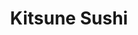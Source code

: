 ---
layout: place
title: "Kitsune Sushi"
permalink: /florida/clearwater/kitsune-sushi.html
stateAbbr: FL
stateName: Florida
cityName: Clearwater
seo:
  name: "Kitsune Sushi"
  type: Restaurant
  links: http://kitsunesushiclearwater.com/
description: "Kitsune Sushi serves delicious sushi in Clearwater, Florida. Try fresh Japanese dishes for a great dining experience. Available for takeout, delivery, lunch, and dinner."
place_id: ChIJKZCi7DDlwogRIJWQpQbYcns
photos:
  - name: >-
      places/ChIJKZCi7DDlwogRIJWQpQbYcns/photos/AeeoHcKjgbt49JfU2o9xfY-5aST08aBmAHtsuS-N0zTZT-plQ2au8VN_8poWJ71qrNVodpRRTg9rxBeDVwVKTzAg77vHosnSr5JL23X7TlWMOx39151Fbd-kBDNIh2-rxQe3RTSM0k4vClBK-eefw2oBB4oX4ckEDzclb2fGO5PotLhOeHuv2dY94n_cr9WmVprdGR0DNT1Z45yCSPq5IWpzs222HsPuN9GHcTaTYi3CFGCc14cWVPCQOJPkc3fW74VU56ExLn0rBZcrXomolFGZINMqPkXV4OVuATcGof_pHXBLhQ
    widthPx: 1038
    heightPx: 852
    authorAttributions:
      - displayName: Kitsune Sushi
        uri: https://maps.google.com/maps/contrib/110533991343745753416
        photoUri: >-
          https://lh3.googleusercontent.com/a-/ALV-UjURi4E6oWf6RRcUsy3Dt9N0Lgh7oxHeC7RRaDqPmUILWwzgenE=s100-p-k-no-mo
    flagContentUri: >-
      https://www.google.com/local/imagery/report/?cb_client=maps_api_places.places_api&image_key=!1e10!2sAF1QipN_yzBy1SObJqOxc4W_sAGVGlixHjeH8AXhrmH-&hl=en-US
    googleMapsUri: >-
      https://www.google.com/maps/place//data=!3m4!1e2!3m2!1sAF1QipN_yzBy1SObJqOxc4W_sAGVGlixHjeH8AXhrmH-!2e10!4m2!3m1!1s0x88c2e530eca29029:0x7b72d806a5909520
  - name: >-
      places/ChIJKZCi7DDlwogRIJWQpQbYcns/photos/AeeoHcLfeFM9izqgvlBQJZHbKUCg7_tjiP8VBs6jtZOSoyzIGgo_FHE-D_MGsV-NgJCTwDlzrgrHdIdejq3hCmYxJBIbXRyQSTTFqBzMSspmSH_k4WRo8-1LbNAJ-dQpE5JGSPPom0hyPfql0Qygz42P7A1g2tBNNEIwkSi4IQ88m6u_6aUzCOkpZePzTsw5eGOGUMbx37c7gVG86ACKK567HpySBzAmpvtru5cSQkEya8B36f3jtfG5ilvEHSuTJTSOKv1yUGJprUlvGYP0pPcupVBel340BJyLUNs96kgNDc-u6A
    widthPx: 3024
    heightPx: 4032
    authorAttributions:
      - displayName: Kitsune Sushi
        uri: https://maps.google.com/maps/contrib/110533991343745753416
        photoUri: >-
          https://lh3.googleusercontent.com/a-/ALV-UjURi4E6oWf6RRcUsy3Dt9N0Lgh7oxHeC7RRaDqPmUILWwzgenE=s100-p-k-no-mo
    flagContentUri: >-
      https://www.google.com/local/imagery/report/?cb_client=maps_api_places.places_api&image_key=!1e10!2sAF1QipPahzdtK7HQ-XaqHI64c0RRaN8tMnM41N9qBwrT&hl=en-US
    googleMapsUri: >-
      https://www.google.com/maps/place//data=!3m4!1e2!3m2!1sAF1QipPahzdtK7HQ-XaqHI64c0RRaN8tMnM41N9qBwrT!2e10!4m2!3m1!1s0x88c2e530eca29029:0x7b72d806a5909520
  - name: >-
      places/ChIJKZCi7DDlwogRIJWQpQbYcns/photos/AeeoHcKTUafWgQfAbn2Ol-dC195G4wMKqbY6FGJX9r8AeoP9DR9gsYZl7gD6XsItNzQLM4V96nOAIWj3opROEhjuvemuaVIrcryc1KPaeqpJuaa5DdczNFelvO_4MTcUq3Q7XKhWzzcsLU7K3cUKJQcWKog6t36d955bAGI5AwKF53HgpGZbTnl4dnAEwp3fs1ePSV9CprI33qR_vRuoX_Q_txNS2GyXzrdYwq0A0btlBZIhQX7U1uZ6br-D_ufpllvKY6MmQta4xGVgiArZClhHqyenpo4tb_7Tlo5v-E6KXEOphw
    widthPx: 4032
    heightPx: 3024
    authorAttributions:
      - displayName: Kitsune Sushi
        uri: https://maps.google.com/maps/contrib/110533991343745753416
        photoUri: >-
          https://lh3.googleusercontent.com/a-/ALV-UjURi4E6oWf6RRcUsy3Dt9N0Lgh7oxHeC7RRaDqPmUILWwzgenE=s100-p-k-no-mo
    flagContentUri: >-
      https://www.google.com/local/imagery/report/?cb_client=maps_api_places.places_api&image_key=!1e10!2sAF1QipNFwRXXjrI-YSH2nPvIJVuHxAiqJ9PvfZqV4YcH&hl=en-US
    googleMapsUri: >-
      https://www.google.com/maps/place//data=!3m4!1e2!3m2!1sAF1QipNFwRXXjrI-YSH2nPvIJVuHxAiqJ9PvfZqV4YcH!2e10!4m2!3m1!1s0x88c2e530eca29029:0x7b72d806a5909520
  - name: >-
      places/ChIJKZCi7DDlwogRIJWQpQbYcns/photos/AeeoHcJsT6aRL7OUdrvFkHqSg-mRs8mJDaP9DnCz5UtkSuzvcYJJugbvKw1E-o-GOI4Z56HmuWrXAG_ye9fLX00DStQ6zNPF_zDofSjYpm5iFulfd1wBfNqFeo_OAjt7Id3lvK0YWTYNJ08S1lZiqCPd1a9T5p8TmCyx_2dE7QfGQAy3PmdKir7I3ZzD4Hqqakgq_qveoETIxThNigqhCUgoEMN5KpjGCKrB8Rcb_8uzvOd4lyQ3WVxlpwbTHyjBxaJ1Z0cN15a_3hp0W4ZICu-pY51_U-jDFD72YRvPY10LAup11A1LMRnUQoSZ01WY9RCm88693zD206zl08_0Z6HMt7q10femrYRSd6TLgiFldf--zkTjvCmaBEkSj5ObTOtBdWNDvzDm8jxbdSZI6HSJ74CgXrJsF6TsTRb4Leg8QxZ0Y8Dg
    widthPx: 4000
    heightPx: 2252
    authorAttributions:
      - displayName: Jdpham
        uri: https://maps.google.com/maps/contrib/107689672275225870318
        photoUri: >-
          https://lh3.googleusercontent.com/a-/ALV-UjWKjQPEL46gc94rQ0L8-c27VUI0NTs0CDXwWXCaJfXQKmDm36kG=s100-p-k-no-mo
    flagContentUri: >-
      https://www.google.com/local/imagery/report/?cb_client=maps_api_places.places_api&image_key=!1e10!2sCIHM0ogKEICAgID72KeC9wE&hl=en-US
    googleMapsUri: >-
      https://www.google.com/maps/place//data=!3m4!1e2!3m2!1sCIHM0ogKEICAgID72KeC9wE!2e10!4m2!3m1!1s0x88c2e530eca29029:0x7b72d806a5909520
  - name: >-
      places/ChIJKZCi7DDlwogRIJWQpQbYcns/photos/AeeoHcKhKnPcAC0MB9PfcsxpNAmsqxws2ma0bCxo33aKpWod0pSLWmwTK8eeYdO6S2MaS9HcPa-oRxz8AE16s_nNe1h704dtiIE2sTvMxSG_HmC-oAQi_LVrTcwkXVBLH0zT5pqVuu6zR8A0pMd-7PGG7EYcMr4BTnoDQw1S10ce9Hef68KAzjA6FZdXVYIY_tRzAJUK7xMhrUZcJBGabdfLzlEiz1oP4h1o2hSJG914Yy5AW4WkrGpsviMmD0mP_6MR9HR2bJE3CmY_Muy97U0cW7utjP-MGZJxqIVBB2hx9aw9p8RfrPlYEf0FjgwNkhPsM8pu7iBmTuUP30UE4S9FRg7yXSySLNKlMn-5OnU0Ld-J8pYJGFkqggYBA-OC9-oUnb_GtppHgc_hK2j3kK79o0cYL4lEv6Sf_mM2AXDGHSIHdXm2K_8ADC-JSLeuqLdD
    widthPx: 4080
    heightPx: 3072
    authorAttributions:
      - displayName: Kevan Sheridan
        uri: https://maps.google.com/maps/contrib/100867641100840652570
        photoUri: >-
          https://lh3.googleusercontent.com/a-/ALV-UjXspHNWPKPYCB_6RioZ5B0Vw3Vs6yaKwGbpWHApyCzfbDFvT4Ak2A=s100-p-k-no-mo
    flagContentUri: >-
      https://www.google.com/local/imagery/report/?cb_client=maps_api_places.places_api&image_key=!1e10!2sCIABIhADydERai_kMGfYEaMAAdcQ&hl=en-US
    googleMapsUri: >-
      https://www.google.com/maps/place//data=!3m4!1e2!3m2!1sCIABIhADydERai_kMGfYEaMAAdcQ!2e10!4m2!3m1!1s0x88c2e530eca29029:0x7b72d806a5909520
  - name: >-
      places/ChIJKZCi7DDlwogRIJWQpQbYcns/photos/AeeoHcKi5oql2zHAjh9cZgiEyuVQHaOswUNQy7Tiwpb2j5dSC6XS-VljOn4GalFyzhlMwjWr0z_sW3MOrwwotCWQAmBmITmQhbZRlOoVnnaPRMoD56gDZlCa_Zm_2eiVoY3_VOstgYH-z9OkHk8G5XAylwhzcNhtChntSfpsu5EnkyxU2lDJEoRyEtzeOqPbeVic4mACYOxrIEnKMatJGXQGKRDiV5-qRI71tRtm_mLLtLn87u4M_RB2-YpLAUXD-bEFTFXjSTYvPtnTCjskXa5FI1YHak1puuSmzPd2F7jbIPj-HGpICrbID7Bdi6WZy_EqUAHOa_Y-h0TJFefubX3leZDT4DmR6LfSpMIztJeyf93snl5820Zr8KSlB9h-_0AyxyAyTrNCJRdJfrDxkUWMiWjPqil2PPjKsPG0B_hp4KtNoIg
    widthPx: 4000
    heightPx: 3000
    authorAttributions:
      - displayName: Josh Diamond
        uri: https://maps.google.com/maps/contrib/114706515204622210396
        photoUri: >-
          https://lh3.googleusercontent.com/a/ACg8ocJ8wyztkw7OdGcxSIU9fEz-U3frEwC3c8d_a8t6HBvebUCXrA=s100-p-k-no-mo
    flagContentUri: >-
      https://www.google.com/local/imagery/report/?cb_client=maps_api_places.places_api&image_key=!1e10!2sCIHM0ogKEICAgIDzxLGtugE&hl=en-US
    googleMapsUri: >-
      https://www.google.com/maps/place//data=!3m4!1e2!3m2!1sCIHM0ogKEICAgIDzxLGtugE!2e10!4m2!3m1!1s0x88c2e530eca29029:0x7b72d806a5909520
  - name: >-
      places/ChIJKZCi7DDlwogRIJWQpQbYcns/photos/AeeoHcJjgfpLOdH8WkPw96f0WIa6uwcC2UP5nJJexlGleQieuYo4gRTNKD0LdeTnouaAho2MatrolQIwK0YeHZ_2NvzY0KMSvpTc5R6oACIRljXCZg4gKv3Kcbf1ezAItnP2gtI6YYHIlePLelOqhvEqH9FX-drE1USyXYejPDdVawLPvpfRh0_GgIEXWnOrctnbxaurP70r_Rtii9FGpQ-ZODfJY5X_n67vnyZLxniErEshBcoVvSWT3_6qBFqZO334RD6xddr923fucutZOiimhTkwMJDKzn_rpWb2L5E8MmAenw
    widthPx: 1440
    heightPx: 1080
    authorAttributions:
      - displayName: Kitsune Sushi
        uri: https://maps.google.com/maps/contrib/110533991343745753416
        photoUri: >-
          https://lh3.googleusercontent.com/a-/ALV-UjURi4E6oWf6RRcUsy3Dt9N0Lgh7oxHeC7RRaDqPmUILWwzgenE=s100-p-k-no-mo
    flagContentUri: >-
      https://www.google.com/local/imagery/report/?cb_client=maps_api_places.places_api&image_key=!1e10!2sAF1QipNTyNlQ8dYDNb1ZTiAd_1INRWBguVSvghZnUySb&hl=en-US
    googleMapsUri: >-
      https://www.google.com/maps/place//data=!3m4!1e2!3m2!1sAF1QipNTyNlQ8dYDNb1ZTiAd_1INRWBguVSvghZnUySb!2e10!4m2!3m1!1s0x88c2e530eca29029:0x7b72d806a5909520
  - name: >-
      places/ChIJKZCi7DDlwogRIJWQpQbYcns/photos/AeeoHcIfbzJauPc3TQj83YNNqn16qCXRulOSTDVFhMyVO989rxNMvvls0aCP58wQ5U5r-XLb0SEKrlaG2SzqmrCWoeZYyZHyY4u9GpYUnJL8A2LFF6tzsHOv-y_vw31LUgdX_PGx16bgZUYapuaOH6G_7NNazeDNHSKNH5UQeLWyFd1yFFOYW8uR1zxiliqNLt-wSGJc9Le1DCS-NoxRGbObLtwZsfxPCdyn6elmniimT8QzO2XoQCR2jbtthyeoPzEKBjJLh8f3Pt5klT4BsF1L8C267ixqWfIhOiVOqgf1Lf_umhDTAA7lcvIEphzxeB-V76B74P1jlM8Q_6W6p2qgRLjt8qGjpkH5yY_pgi1C1AM-s8RqjkrIR2AtGF4H53AfzE8caufDCyCYr3BfuzChVGKoNI3ZrxxTWaeBlcGXoGYxa8-j
    widthPx: 4000
    heightPx: 3000
    authorAttributions:
      - displayName: Hector Lucca
        uri: https://maps.google.com/maps/contrib/104753784770423990781
        photoUri: >-
          https://lh3.googleusercontent.com/a/ACg8ocJ1sD20ZGa6ZK7XILVoso2EznQ6DbjUixq5NKQ_Z6amdJs9Nw=s100-p-k-no-mo
    flagContentUri: >-
      https://www.google.com/local/imagery/report/?cb_client=maps_api_places.places_api&image_key=!1e10!2sCIHM0ogKEICAgIDLudC2wgE&hl=en-US
    googleMapsUri: >-
      https://www.google.com/maps/place//data=!3m4!1e2!3m2!1sCIHM0ogKEICAgIDLudC2wgE!2e10!4m2!3m1!1s0x88c2e530eca29029:0x7b72d806a5909520
  - name: >-
      places/ChIJKZCi7DDlwogRIJWQpQbYcns/photos/AeeoHcLTNI3c3AerADzOxkm8gJIMBp-CKFs1kUHIbuRHVA6U6TA9Lf9frd9s1ZJJR7MTkwrmglZBFTuATSarr68tyVjUIXseOlyP3dfti-442vHfZJ1NUPVtk8GGs0E4l4XfMnUlh_R_yBtZ5uN_6Ro5L9RYG6xgyS65-bmK3fq7N-KaIiDxXxpMQmgo9sBBU0URHPj_-9FFO5Ru9vHv7YG_T7MZ0vi3YiXUxeKqEpqvM9PSNRGbJ64DDRM9czmKmeWJjddBZjwT_g0GX43DE0GjS46cMmP1dFzJOcKFPUohfPzL6xO9Lk-ObiNyRQabY-d2aT4_eyjY7KAkwF3desQWWOQMiXUR8LDi2fPNN93a-5KN0TttiNbZWZdNDmV8dOz61elpr43UcTxN277XR3essz9pquJ1x-m04GBINpSsbEWgVXA7
    widthPx: 4032
    heightPx: 2268
    authorAttributions:
      - displayName: D Demi
        uri: https://maps.google.com/maps/contrib/101124498568789340048
        photoUri: >-
          https://lh3.googleusercontent.com/a/ACg8ocLmNaa2PSaSwhu_PP2RvOoMjK43OkXhujD6YXYBKwnI_kYE4A=s100-p-k-no-mo
    flagContentUri: >-
      https://www.google.com/local/imagery/report/?cb_client=maps_api_places.places_api&image_key=!1e10!2sCIHM0ogKEICAgICz0crZrgE&hl=en-US
    googleMapsUri: >-
      https://www.google.com/maps/place//data=!3m4!1e2!3m2!1sCIHM0ogKEICAgICz0crZrgE!2e10!4m2!3m1!1s0x88c2e530eca29029:0x7b72d806a5909520
  - name: >-
      places/ChIJKZCi7DDlwogRIJWQpQbYcns/photos/AeeoHcKTWWb18PWdCS43rKq1DW2d0GkpfkxWMiJXpSVpm4Y8JCsHko5IuNYjX1gM1OmYPXGfkQf6CT9Yb_XzMkJqVRB_V7jW5rXPUOrUetzmhV_rJMZr2-pCJi8ULDcn1-PQIGMR1jsskjHbObZ0__eiSJjjXGRizdPbciPU9C8dOb1w9gXeqO0mKXqGmMTcE3X06vEjJA95-zOgL2cQL-TUQiUZbq9R7eOE3cT4BA46JuiT0u4qL2OE6kYAa4JaXVqK7kmgx0oh3qbBdBy6Njq_pLGjXjMyjEAyRPR_YmBd7YfZN_e8DZdBMLuwa4Xq78Do6pUtLKRK_EvxXjbOFuFIWq1L7ycHfPpfhKW4XMWqcwXXKsL2xU69p6SZMyOnTn-ntfvcn8E4NuTWSLVRoGnwbESdI9WffPEtiADmTU8Y55PHlbY
    widthPx: 3600
    heightPx: 4800
    authorAttributions:
      - displayName: MiNA
        uri: https://maps.google.com/maps/contrib/103701504225745497748
        photoUri: >-
          https://lh3.googleusercontent.com/a/ACg8ocLbzVNEpTbnahiWK93aCtY8jrnzqq3G2gm6M4t9m85eqHQf9g=s100-p-k-no-mo
    flagContentUri: >-
      https://www.google.com/local/imagery/report/?cb_client=maps_api_places.places_api&image_key=!1e10!2sCIHM0ogKEICAgMCAzarJxwE&hl=en-US
    googleMapsUri: >-
      https://www.google.com/maps/place//data=!3m4!1e2!3m2!1sCIHM0ogKEICAgMCAzarJxwE!2e10!4m2!3m1!1s0x88c2e530eca29029:0x7b72d806a5909520
address: 2659 Roosevelt Blvd unit 101, Clearwater, FL 33760, USA
street: 2659 Roosevelt Blvd unit 101
city: Clearwater
state: FL
zip: '33760'
country: USA
neighborhood: null
latitude: '27.915052'
longitude: '-82.727889'
accessibility_options:
  wheelchairAccessibleParking: true
  wheelchairAccessibleEntrance: true
  wheelchairAccessibleRestroom: true
  wheelchairAccessibleSeating: true
business_status: OPERATIONAL
name: Kitsune Sushi
google_maps_links:
  directionsUri: >-
    https://www.google.com/maps/dir//''/data=!4m7!4m6!1m1!4e2!1m2!1m1!1s0x88c2e530eca29029:0x7b72d806a5909520!3e0
  placeUri: https://maps.google.com/?cid=8895409737069270304
  writeAReviewUri: >-
    https://www.google.com/maps/place//data=!4m3!3m2!1s0x88c2e530eca29029:0x7b72d806a5909520!12e1
  reviewsUri: >-
    https://www.google.com/maps/place//data=!4m4!3m3!1s0x88c2e530eca29029:0x7b72d806a5909520!9m1!1b1
  photosUri: >-
    https://www.google.com/maps/place//data=!4m3!3m2!1s0x88c2e530eca29029:0x7b72d806a5909520!10e5
primary_type: Sushi Restaurant
opening_hours:
  regular: null
  current: null
secondary_opening_hours:
  regular:
    weekdayDescriptions: null
    type: null
  current:
    weekdayDescriptions: null
    type: null
phone: (727) 238-8258
price_level: null
price_range: $20 &ndash; $30
rating: '4.8'
rating_count: 248
website: http://kitsunesushiclearwater.com/
reviews:
  - name: >-
      places/ChIJKZCi7DDlwogRIJWQpQbYcns/reviews/ChdDSUhNMG9nS0VJQ0FnTURneXIteWlnRRAB
    relativePublishTimeDescription: a month ago
    rating: 5
    text:
      text: >-
        WOW!

        Great decor, atmosphere and vibes.

        Very friendly staff everything was fresh and delicious, not a super long
        wait to be sat and served.

        It really was great, everything was enjoyable. My fiancee and her son
        are picky eaters so they are reluctant to try new places but they both
        loved it! We will all definitely be back.
      languageCode: en
    originalText:
      text: >-
        WOW!

        Great decor, atmosphere and vibes.

        Very friendly staff everything was fresh and delicious, not a super long
        wait to be sat and served.

        It really was great, everything was enjoyable. My fiancee and her son
        are picky eaters so they are reluctant to try new places but they both
        loved it! We will all definitely be back.
      languageCode: en
    authorAttribution:
      displayName: Yader G Sequeira
      uri: https://www.google.com/maps/contrib/114646538624808082584/reviews
      photoUri: >-
        https://lh3.googleusercontent.com/a-/ALV-UjUY0hVbhsxKzkTATcRMG3olSCgNzvdFN0A9_eCa9EuADb_MkUhXww=s128-c0x00000000-cc-rp-mo-ba6
    publishTime: '2025-02-24T04:31:33.380451Z'
    flagContentUri: >-
      https://www.google.com/local/review/rap/report?postId=ChdDSUhNMG9nS0VJQ0FnTURneXIteWlnRRAB&d=17924085&t=1
    googleMapsUri: >-
      https://www.google.com/maps/reviews/data=!4m6!14m5!1m4!2m3!1sChdDSUhNMG9nS0VJQ0FnTURneXIteWlnRRAB!2m1!1s0x88c2e530eca29029:0x7b72d806a5909520
  - name: >-
      places/ChIJKZCi7DDlwogRIJWQpQbYcns/reviews/ChZDSUhNMG9nS0VJQ0FnSUNfNFBYU0ZREAE
    relativePublishTimeDescription: 3 months ago
    rating: 4
    text:
      text: >-
        We went on a Saturday at 3:30 pm our experience is as follows,


        Atmosphere: bright, modern, comfy booths


        Price: I posted a picture of the receipt for you to judge the price, I
        think it was fairly priced because it was so good and creative!!


        Service: 4/5 they were good and friendly :)


        Food: very Americanized in the best way. This place has the most diverse
        rolls and so many options. Good portions and ratio. The pork bao was
        good although a little shy on portions.


        Will be coming back to try noodles!!
      languageCode: en
    originalText:
      text: >-
        We went on a Saturday at 3:30 pm our experience is as follows,


        Atmosphere: bright, modern, comfy booths


        Price: I posted a picture of the receipt for you to judge the price, I
        think it was fairly priced because it was so good and creative!!


        Service: 4/5 they were good and friendly :)


        Food: very Americanized in the best way. This place has the most diverse
        rolls and so many options. Good portions and ratio. The pork bao was
        good although a little shy on portions.


        Will be coming back to try noodles!!
      languageCode: en
    authorAttribution:
      displayName: Ally
      uri: https://www.google.com/maps/contrib/106511003158418354110/reviews
      photoUri: >-
        https://lh3.googleusercontent.com/a/ACg8ocLEZtz5aFlBEk8bhdA9P3poQhQhg_9wEnsrmBs8Pc89vYXq4w=s128-c0x00000000-cc-rp-mo-ba4
    publishTime: '2025-01-11T22:47:03.213142Z'
    flagContentUri: >-
      https://www.google.com/local/review/rap/report?postId=ChZDSUhNMG9nS0VJQ0FnSUNfNFBYU0ZREAE&d=17924085&t=1
    googleMapsUri: >-
      https://www.google.com/maps/reviews/data=!4m6!14m5!1m4!2m3!1sChZDSUhNMG9nS0VJQ0FnSUNfNFBYU0ZREAE!2m1!1s0x88c2e530eca29029:0x7b72d806a5909520
  - name: >-
      places/ChIJKZCi7DDlwogRIJWQpQbYcns/reviews/ChdDSUhNMG9nS0VJQ0FnTUNBemFySnV3RRAB
    relativePublishTimeDescription: 2 months ago
    rating: 5
    text:
      text: >-
        Love it here. Been coming since 2024. Consistent, cannot complain about
        the ambiance, service and menu! The service is great when you dine in
        and when you place to go orders. Well packaged and not stingy with
        portions and sides. Our favorite go to is the spicy miso ramen, yellow
        tail sashimi and the US 19 roll.Btw you can substitute ingredients, we
        always order sushi without cream cheese and they offer gluten free soy
        sauce and in general, they cater to people with allergies as well. We
        always make room for dessert too, love the fried ice cream and we tried
        all flavors.


        Kitsune is so clean and definitely great place for families, date nights
        and they play great music. We always leave full and extremely satisfied.
        Thank you!!!
      languageCode: en
    originalText:
      text: >-
        Love it here. Been coming since 2024. Consistent, cannot complain about
        the ambiance, service and menu! The service is great when you dine in
        and when you place to go orders. Well packaged and not stingy with
        portions and sides. Our favorite go to is the spicy miso ramen, yellow
        tail sashimi and the US 19 roll.Btw you can substitute ingredients, we
        always order sushi without cream cheese and they offer gluten free soy
        sauce and in general, they cater to people with allergies as well. We
        always make room for dessert too, love the fried ice cream and we tried
        all flavors.


        Kitsune is so clean and definitely great place for families, date nights
        and they play great music. We always leave full and extremely satisfied.
        Thank you!!!
      languageCode: en
    authorAttribution:
      displayName: MiNA
      uri: https://www.google.com/maps/contrib/103701504225745497748/reviews
      photoUri: >-
        https://lh3.googleusercontent.com/a/ACg8ocLbzVNEpTbnahiWK93aCtY8jrnzqq3G2gm6M4t9m85eqHQf9g=s128-c0x00000000-cc-rp-mo-ba3
    publishTime: '2025-02-03T07:00:03.421353Z'
    flagContentUri: >-
      https://www.google.com/local/review/rap/report?postId=ChdDSUhNMG9nS0VJQ0FnTUNBemFySnV3RRAB&d=17924085&t=1
    googleMapsUri: >-
      https://www.google.com/maps/reviews/data=!4m6!14m5!1m4!2m3!1sChdDSUhNMG9nS0VJQ0FnTUNBemFySnV3RRAB!2m1!1s0x88c2e530eca29029:0x7b72d806a5909520
  - name: >-
      places/ChIJKZCi7DDlwogRIJWQpQbYcns/reviews/ChdDSUhNMG9nS0VJQ0FnSURfMHVqamd3RRAB
    relativePublishTimeDescription: 2 months ago
    rating: 5
    text:
      text: >-
        Better than expected. knew this would be good but didn't expect such
        great interior design and multiple kitsunes. The mural because the sushi
        makers seems beautiful. They have beautiful art and decor on the inside.

        I had sashimi which was very good 👍as well as the salad my partner did
        not desire and the clear soup both were delicious; and a pork katsu. For
        me personally it was a bit too thin and crunchy but that's just me.

        My partner on the other hand has a spicy tonkatsu ramen with pork belly
        and he really liked it. To the point I was not able to capture before he
        dove into his meal.


        Will come back to try the other options as they also have hibachi,
        rolls, udon and various other sides and starters I would like to try


        The miso was the only thing not up to par from previous experiences. Not
        enough tofu.
      languageCode: en
    originalText:
      text: >-
        Better than expected. knew this would be good but didn't expect such
        great interior design and multiple kitsunes. The mural because the sushi
        makers seems beautiful. They have beautiful art and decor on the inside.

        I had sashimi which was very good 👍as well as the salad my partner did
        not desire and the clear soup both were delicious; and a pork katsu. For
        me personally it was a bit too thin and crunchy but that's just me.

        My partner on the other hand has a spicy tonkatsu ramen with pork belly
        and he really liked it. To the point I was not able to capture before he
        dove into his meal.


        Will come back to try the other options as they also have hibachi,
        rolls, udon and various other sides and starters I would like to try


        The miso was the only thing not up to par from previous experiences. Not
        enough tofu.
      languageCode: en
    authorAttribution:
      displayName: Skully Kat
      uri: https://www.google.com/maps/contrib/107631934546289873748/reviews
      photoUri: >-
        https://lh3.googleusercontent.com/a-/ALV-UjXCg1PR7sx4Jwg-md4osdZU9e2in1kfyps9eTL5Nz9Cs6vRPVac=s128-c0x00000000-cc-rp-mo-ba5
    publishTime: '2025-01-23T01:48:55.894915Z'
    flagContentUri: >-
      https://www.google.com/local/review/rap/report?postId=ChdDSUhNMG9nS0VJQ0FnSURfMHVqamd3RRAB&d=17924085&t=1
    googleMapsUri: >-
      https://www.google.com/maps/reviews/data=!4m6!14m5!1m4!2m3!1sChdDSUhNMG9nS0VJQ0FnSURfMHVqamd3RRAB!2m1!1s0x88c2e530eca29029:0x7b72d806a5909520
  - name: >-
      places/ChIJKZCi7DDlwogRIJWQpQbYcns/reviews/ChZDSUhNMG9nS0VJQ0FnSUR2bWJHRlVREAE
    relativePublishTimeDescription: 3 months ago
    rating: 5
    text:
      text: >-
        What a great find this place was! I saw it while I was in the area
        around lunch time and decided to give it a try. It's beautifully
        decorated extremely comfortable atmosphere.


        Jonelyn was my server and she was so friendly, so sweet with an ever
        present beautiful smile! I had a few questions about some of the menu
        items and she patiently explained them to me. I had a miso soup which
        was hot fresh and delicious. I then decided to be a little adventurous
        although it didn't sound very appetizing and tried the octopus balls
        appetizer. Before you pass judgement..haha.. with the help of Google I
        confirmed that octopus do not have balls! This dish is chopped up
        octopus meat and other seasonings formed into a ball with dough and
        lightly fried with a very delicious sauce. They were absolutely
        fantastic! Don't let the name turn you off.


        Next I had a volcano sushi roll. Presentation was outstanding and the
        flavor was fantastic! Anyone that has eaten Sushi before knows at first
        bite how fresh the fish and other ingredients are. I knew right away the
        ingredients were all Super fresh and again very delicious!


        I will return to try other things on their menu as there were so many
        options that both sounded and looked great! Overall rating for Kitsuné
        10 out of 10. A must try for all!
      languageCode: en
    originalText:
      text: >-
        What a great find this place was! I saw it while I was in the area
        around lunch time and decided to give it a try. It's beautifully
        decorated extremely comfortable atmosphere.


        Jonelyn was my server and she was so friendly, so sweet with an ever
        present beautiful smile! I had a few questions about some of the menu
        items and she patiently explained them to me. I had a miso soup which
        was hot fresh and delicious. I then decided to be a little adventurous
        although it didn't sound very appetizing and tried the octopus balls
        appetizer. Before you pass judgement..haha.. with the help of Google I
        confirmed that octopus do not have balls! This dish is chopped up
        octopus meat and other seasonings formed into a ball with dough and
        lightly fried with a very delicious sauce. They were absolutely
        fantastic! Don't let the name turn you off.


        Next I had a volcano sushi roll. Presentation was outstanding and the
        flavor was fantastic! Anyone that has eaten Sushi before knows at first
        bite how fresh the fish and other ingredients are. I knew right away the
        ingredients were all Super fresh and again very delicious!


        I will return to try other things on their menu as there were so many
        options that both sounded and looked great! Overall rating for Kitsuné
        10 out of 10. A must try for all!
      languageCode: en
    authorAttribution:
      displayName: Costa Rica TravelExperts
      uri: https://www.google.com/maps/contrib/102012317594496663599/reviews
      photoUri: >-
        https://lh3.googleusercontent.com/a-/ALV-UjXWRL5vqUs1i2d0tCHpxrrCESI2dKtQhkeeX0-_ha-02fM_Jqua=s128-c0x00000000-cc-rp-mo-ba5
    publishTime: '2024-12-21T21:59:20.654096Z'
    flagContentUri: >-
      https://www.google.com/local/review/rap/report?postId=ChZDSUhNMG9nS0VJQ0FnSUR2bWJHRlVREAE&d=17924085&t=1
    googleMapsUri: >-
      https://www.google.com/maps/reviews/data=!4m6!14m5!1m4!2m3!1sChZDSUhNMG9nS0VJQ0FnSUR2bWJHRlVREAE!2m1!1s0x88c2e530eca29029:0x7b72d806a5909520
parking_options:
  freeParkingLot: true
  freeStreetParking: true
payment_options:
  acceptsCreditCards: true
  acceptsDebitCards: true
  acceptsCashOnly: false
allow_dogs: null
curbside_pickup: null
delivery: true
dine_in: true
good_for_children: true
good_for_groups: true
good_for_sports: true
live_music: false
menu_for_children: true
outdoor_seating: false
reservable: true
restroom: true
serves_beer: true
serves_breakfast: null
serves_brunch: null
serves_cocktails: true
serves_coffee: null
serves_dinner: true
serves_dessert: true
serves_lunch: true
serves_vegetarian_food: true
serves_wine: true
takeout: true
summary: null

---